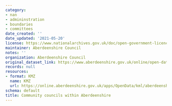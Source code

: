 ```yaml
---
category:
- nan
- admininstration
- boundaries
- committees
date_created: ''
date_updated: '2021-05-20'
license: https://www.nationalarchives.gov.uk/doc/open-government-licence/version/3/
maintainer: Aberdeenshire Council
notes: ''
organization: Aberdeenshire Council
original_dataset_link: https://www.aberdeenshire.gov.uk/online/open-data/
records: null
resources:
- format: KMZ
  name: KMZ
  url: https://online.aberdeenshire.gov.uk/apps/OpenData/kml/aberdeenshire_community_councils.kmz
schema: default
title: Community councils within Aberdeenshire
---
```


